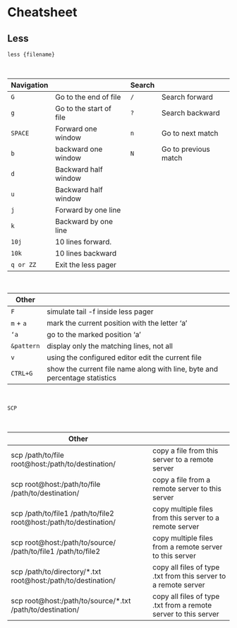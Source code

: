 # Cheatsheet

## Less


```less {filename}```

&nbsp;

Navigation    |                                 | Search | &nbsp;
--------------|---------------------------------|--------|----------------------
```G```       | Go to the end of file           |```/``` | Search forward
```g```       | Go to the start of file         |```?``` | Search backward
```SPACE```   | Forward one window              |```n``` | Go to next match
```b```       | backward one window             |```N``` | Go to previous match
```d```       | Backward half window            ||
```u```       | Backward half window            ||
```j```       | Forward by one line             ||
```k```       | Backward by one line            ||
```10j```     | 10 lines forward.               ||
```10k```     | 10 lines backward               ||
```q or ZZ``` | Exit the less pager             ||

&nbsp;
&nbsp;

Other          ||
---------------|---------------------------------------------------------------------------
```F```        | simulate tail -f inside less pager
```m``` + ```a```| mark the current position with the letter ‘a’
```‘a```       | go to the marked position ‘a’
```&pattern``` | display only the matching lines, not all
```v```        | using the configured editor edit the current file
```CTRL+G```   | show the current file name along with line, byte and percentage statistics

&nbsp;
&nbsp;

```SCP ```

&nbsp;

Other          ||
---------------|---------------------------------------------------------------------------
scp /path/to/file root@host:/path/to/destination/ | copy a file from this server to a remote server
scp root@host:/path/to/file /path/to/destination/ | copy a file from a remote server to this server
scp /path/to/file1 /path/to/file2 root@host:/path/to/destination/ | copy multiple files from this server to a remote server
scp root@host:/path/to/source/ /path/to/file1 /path/to/file2 | copy multiple files from a remote server to this server
scp /path/to/directory/\*.txt root@host:/path/to/destination/ | copy all files of type .txt from this server to a remote server
scp root@host:/path/to/source/\*.txt /path/to/destination/ | copy all files of type .txt from a remote server to this server
